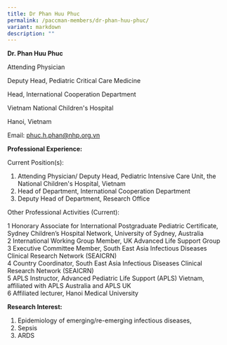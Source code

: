 ```yaml
---
title: Dr Phan Huu Phuc
permalink: /paccman-members/dr-phan-huu-phuc/
variant: markdown
description: ""
---
```

**Dr. Phan Huu Phuc**

Attending Physician

Deputy Head, Pediatric Critical Care Medicine

Head, International Cooperation Department

Vietnam National Children's Hospital

Hanoi, Vietnam

Email:&nbsp;[phuc.h.phan@nhp.org.vn](mailto:phuc.h.phan@nhp.org.vn)  

**Professional Experience:**

Current Position(s):

1.  Attending Physician/ Deputy Head, Pediatric Intensive Care Unit, the National Children's Hospital, Vietnam
2.  Head of Department, International Cooperation Department
3.  Deputy Head of Department, Research Office

Other Professional Activities (Current):

1 	Honorary Associate for International Postgraduate Pediatric Certificate, Sydney Children’s Hospital Network, University of Sydney, Australia<br>
2	International Working Group Member, UK Advanced Life Support Group<br>
3	Executive Committee Member, South East Asia Infectious Diseases Clinical Research Network (SEAICRN)<br>
4	Country Coordinator, South East Asia Infectious Diseases Clinical Research Network (SEAICRN)<br>
5	APLS Instructor, Advanced Pediatric Life Support (APLS) Vietnam, affiliated with APLS Australia and APLS UK<br>
6	Affiliated lecturer, Hanoi Medical University

**Research Interest:**

1.  Epidemiology of emerging/re-emerging infectious diseases,&nbsp;
2.  Sepsis&nbsp;
3.  ARDS
